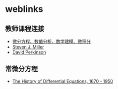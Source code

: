 # weblinks

## 教师课程连接
* [微分方程、数值分析、数学建模、微积分](https://jmahaffy.sdsu.edu/courses.html)
* [Steven J. Miller](https://web.williams.edu/Mathematics/sjmiller/public_html/math/handouts/index.htm)
* [David Perkinson](http://people.reed.edu/~davidp/)

## 常微分方程
* [The History of Differential Equations, 1670 - 1950](https://publications.mfo.de/handle/mfo/2870)
